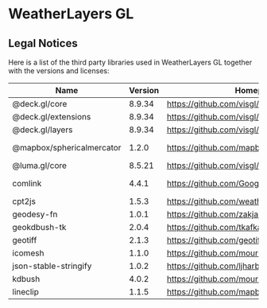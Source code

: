 # WeatherLayers GL

## Legal Notices

Here is a list of the third party libraries used in WeatherLayers GL together with the versions and licenses:

| Name | Version | Homepage | License | Link |
|---|---|---|---|---|
| @deck.gl/core | 8.9.34 | https://github.com/visgl/deck.gl | MIT | https://github.com/visgl/deck.gl/blob/master/LICENSE |
| @deck.gl/extensions | 8.9.34 | https://github.com/visgl/deck.gl | MIT | https://github.com/visgl/deck.gl/blob/master/LICENSE |
| @deck.gl/layers | 8.9.34 | https://github.com/visgl/deck.gl | MIT | https://github.com/visgl/deck.gl/blob/master/LICENSE |
| @mapbox/sphericalmercator | 1.2.0 | https://github.com/mapbox/sphericalmercator | BSD-3-Clause | https://github.com/mapbox/sphericalmercator/blob/master/LICENSE.md |
| @luma.gl/core | 8.5.21 | https://github.com/visgl/luma.gl | MIT | https://github.com/visgl/luma.gl/blob/master/LICENSE |
| comlink | 4.4.1 | https://github.com/GoogleChromeLabs/comlink | Apache-2.0 | https://github.com/GoogleChromeLabs/comlink/blob/main/LICENSE |
| cpt2js | 1.5.3 | https://github.com/weatherlayers/cpt2js | MPL-2.0 | https://github.com/weatherlayers/cpt2js/blob/main/LICENSE |
| geodesy-fn | 1.0.1 | https://github.com/zakjan/geodesy-fn | MIT | https://github.com/zakjan/geodesy-fn/blob/main/LICENSE |
| geokdbush-tk | 2.0.4 | https://github.com/tkafka/geokdbush-tk | ISC | https://github.com/tkafka/geokdbush-tk/blob/master/LICENSE |
| geotiff | 2.1.3 | https://github.com/geotiffjs/geotiff.js | MIT | https://github.com/geotiffjs/geotiff.js/blob/master/LICENSE |
| icomesh | 1.1.0 | https://github.com/mourner/icomesh | ISC | https://github.com/mourner/icomesh/blob/master/LICENSE |
| json-stable-stringify | 1.0.2 | https://github.com/ljharb/json-stable-stringify | MIT | https://github.com/ljharb/json-stable-stringify/blob/main/LICENSE |
| kdbush | 4.0.2 | https://github.com/mourner/kdbush | ISC | https://github.com/mourner/kdbush/blob/master/LICENSE |
| lineclip | 1.1.5 | https://github.com/mapbox/lineclip | ISC | https://github.com/mapbox/lineclip/blob/master/LICENSE |